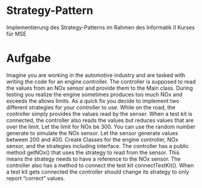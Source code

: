 # Strategy-Pattern
Implementierung des Strategy-Patterns im Rahmen des Informatik II Kurses für MSE

# Aufgabe
Imagine you are working in the automotive industry and are tasked with writing
the code for an engine controller. The controller is supposed to read the values
from an NOx sensor and provide them to the Main class.
During testing you realize the engine sometimes produces too much NOx and
exceeds the allows limits. As a quick fix you decide to implement two different
strategies for your controller to use.
While on the road, the controller simply provides the values read by the senser.
When a test kit is connected, the controller also reads the values but reduces
values that are over the limit.
Let the limit for NOx be 300. You can use the random number generate to
simulate the NOx sensor. Let the sensor generate values between 200 and 400.
Create Classes for the engine controller, NOx sensor, and the strategies
including interface. 
The controller has a public method getNOx() that uses the strategy to read from
the sensor. This means the strategy needs to have a reference to the NOx
sensor.
The controller also has a method to connect the test kit connectTestKit(). When
a test kit gets connected the controller should change its strategy to only report
“correct” values.